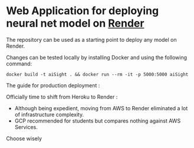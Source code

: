 # Web Application for deploying neural net model on [Render](https://render.com)

The repository can be used as a starting point to deploy any model on Render.

Changes can be tested locally by installing Docker and using the following command:

```
docker build -t aiSight . && docker run --rm -it -p 5000:5000 aiSight
```

The guide for production deployment :







Officially time to shift from Heroku to Render :

* Although being expedient, moving from AWS to Render eliminated a lot of infrastructure complexity.
* GCP recommended for students but compares nothing against AWS Services.

Choose wisely
